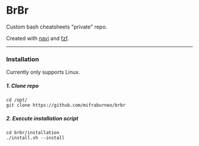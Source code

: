 # BrBr
Custom bash cheatsheets "private" repo.

Created with [navi](https://github.com/denisidoro/navi) and [fzf](https://github.com/junegunn/fzf).

---------------------

### Installation

Currently only supports Linux.

##### 1. Clone repo

```
cd /opt/
git clone https://github.com/mifraburneo/brbr
```

##### 2. Execute installation script

```
cd brbr/installation
./install.sh --install

```

